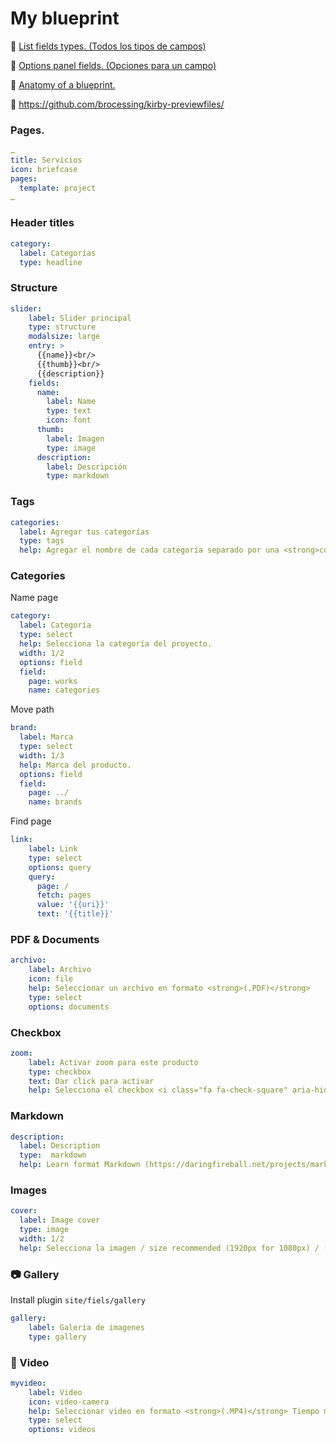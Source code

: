 # My blueprint

📌 [List fields types. (Todos los tipos de campos)](https://getkirby.com/docs/cheatsheet/#panel-fields)

📌 [Options panel fields. (Opciones para un campo)](https://getkirby.com/docs/panel/blueprints/form-fields)

📌 [Anatomy of a blueprint.](https://getkirby.com/docs/panel/blueprints/anatomy-of-a-blueprint)

📌 https://github.com/brocessing/kirby-previewfiles/

### Pages.
```yml
…
title: Servicios
icon: briefcase
pages:
  template: project
…
```


### Header titles
```yml
category:
  label: Categorías
  type: headline
```

### Structure
```yml
slider:
    label: Slider principal
    type: structure
    modalsize: large
    entry: >
      {{name}}<br/>
      {{thumb}}<br/>
      {{description}}
    fields:
      name:
        label: Name
        type: text
        icon: font
      thumb:
        label: Imagen
        type: image
      description:
        label: Descripción
        type: markdown
```

### Tags
```yml
categories:
  label: Agregar tus categorías
  type: tags
  help: Agregar el nombre de cada categoría separado por una <strong>coma (,)</strong>
```

### Categories
Name page
```yml
category:
  label: Categoría
  type: select
  help: Selecciona la categoría del proyecto.
  width: 1/2
  options: field
  field:
    page: works
    name: categories
```

Move path
```yml
brand:
  label: Marca
  type: select
  width: 1/3
  help: Marca del producto.
  options: field
  field:
    page: ../
    name: brands
```

Find page
```yml
link:
    label: Link
    type: select
    options: query
    query:
      page: /
      fetch: pages
      value: '{{uri}}'
      text: '{{title}}'
```

### PDF & Documents
```yml
archivo:
    label: Archivo
    icon: file
    help: Seleccionar un archivo en formato <strong>(.PDF)</strong>
    type: select
    options: documents
```

### Checkbox
```yml
zoom:
    label: Activar zoom para este producto
    type: checkbox
    text: Dar click para activar
    help: Selecciona el checkbox <i class="fa fa-check-square" aria-hidden="true"></i>
```

### Markdown
```yml
description:
  label: Description
  type:  markdown
  help: Learn format Markdown (https://daringfireball.net/projects/markdown/syntax)
```

### Images
```yml
cover:
  label: Image cover
  type: image
  width: 1/2
  help: Selecciona la imagen / size recommended (1920px for 1080px) / (Max size file 1MB)

```

### 📷 Gallery
Install plugin `site/fiels/gallery`
```yml
gallery:
    label: Galería de imagenes
    type: gallery
```

### 🎥 Video
```yml
myvideo:
    label: Video
    icon: video-camera
    help: Seleccionar video en formato <strong>(.MP4)</strong> Tiempo máximo del video <strong>5-10 seconds</strong> Max size file 5MB
    type: select
    options: videos
```
